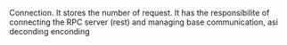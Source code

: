 Connection. It stores the number of request. It has the responsibilite of connecting the RPC server (rest) and managing base communication, asi deconding enconding 